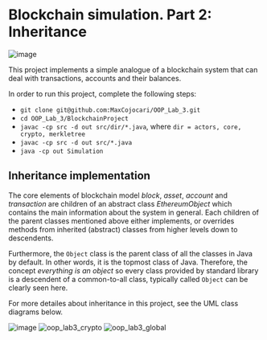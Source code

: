 # Blockchain simulation. Part 2: Inheritance

![image](https://user-images.githubusercontent.com/92053176/192138851-6466d959-734a-4a0c-ab41-3c604095add6.png)

This project implements a simple analogue of a blockchain system that can deal with transactions, accounts and their balances.

In order to run this project, complete the following steps:

- `git clone git@github.com:MaxCojocari/OOP_Lab_3.git`
- `cd OOP_Lab_3/BlockchainProject`
- `javac -cp src -d out src/dir/*.java`, where `dir = actors, core, crypto, merkletree`
- `javac -cp src -d out src/*.java`
- `java -cp out Simulation`

## Inheritance implementation

The core elements of blockchain model *block*, *asset*, *account* and *transaction* are children of an abstract class *EthereumObject* which contains the main information about the system in general. Each children of the parent classes mentioned above either implements, or overrides methods from inherited (abstract) classes from higher levels down to descendents. 

Furthermore, the `Object` class is the parent class of all the classes in Java by default. In other words, it is the topmost class of Java. Therefore, the concept *everything is an object* so every class provided by standard library is a descendent of a common-to-all class, typically called `Object` can be clearly seen here.

For more detailes about inheritance in this project, see the UML class diagrams below.

![image](https://user-images.githubusercontent.com/92053176/193910160-5335a698-611e-456b-9aa0-58b96dd7c8ab.png)
![oop_lab3_crypto](https://user-images.githubusercontent.com/92053176/193672997-2e9ec8eb-53db-4025-8254-41de17f0f1db.png)
![oop_lab3_global](https://user-images.githubusercontent.com/92053176/193918237-11006365-a36c-4ed8-baa9-bd40878aee07.png)

